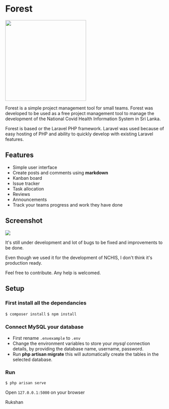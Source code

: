 # Forest

<img src="https://imgur.com/2uXFVSJ.png" height="256" />

Forest is a simple project management tool for small teams. Forest was developed to be used as a free project management tool to manage the development of the National Covid Health Information System in Sri Lanka.

Forest is based or the Laravel PHP framework. Laravel was used because of easy hosting of PHP and ability to quickly develop with existing Laravel features.

## Features
* Simple user interface
* Create posts and comments using **markdown** 
* Kanban board
* Issue tracker
* Task allocation
* Reviews
* Announcements
* Track your teams progress and work they have done

## Screenshot

<img src="https://i.imgur.com/PXgYapg.png" />

It's still under development and lot of bugs to be fixed and improvements to be done.

Even though we used it for the development of NCHIS, I don't think it's production ready.

Feel free to contribute. Any help is welcomed. 

## Setup

### First install all the dependancies 
`$ composer install`
`$ npm install`

### Connect MySQL your database
* First rename `.envexample` to `.env`
* Change the environment variables to store your *mysql* connection details, by providing the database name, username, password.
* Run **php artisan migrate** this will automatically create the tables in the selected database.

### Run
`$ php arisan serve`

Open `127.0.0.1:5000` on your browser


Rukshan
